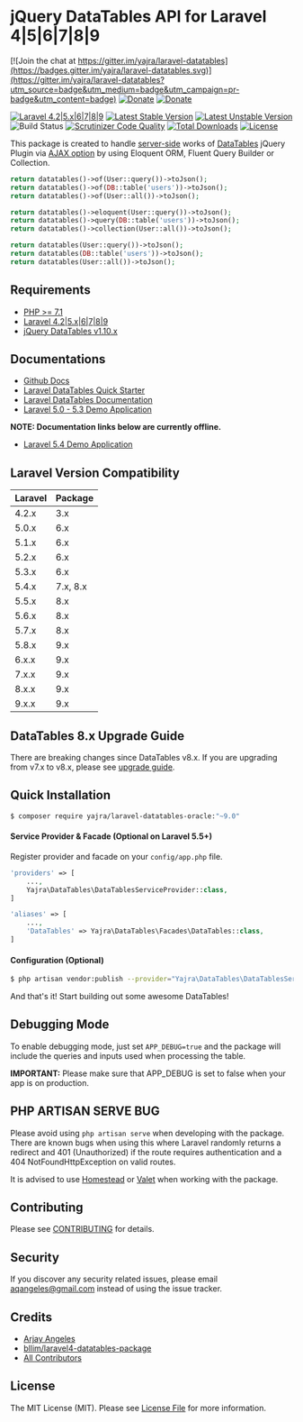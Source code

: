 # jQuery DataTables API for Laravel 4|5|6|7|8|9

[![Join the chat at https://gitter.im/yajra/laravel-datatables](https://badges.gitter.im/yajra/laravel-datatables.svg)](https://gitter.im/yajra/laravel-datatables?utm_source=badge&utm_medium=badge&utm_campaign=pr-badge&utm_content=badge)
[![Donate](https://img.shields.io/badge/donate-paypal-blue.svg)](https://www.paypal.me/yajra)
[![Donate](https://img.shields.io/badge/donate-patreon-blue.svg)](https://www.patreon.com/bePatron?u=4521203)

[![Laravel 4.2|5.x|6|7|8|9](https://img.shields.io/badge/Laravel-4.2|5.x|6|7|8|9-orange.svg)](http://laravel.com)
[![Latest Stable Version](https://img.shields.io/packagist/v/yajra/laravel-datatables-oracle.svg)](https://packagist.org/packages/yajra/laravel-datatables-oracle)
[![Latest Unstable Version](https://poser.pugx.org/yajra/laravel-datatables-oracle/v/unstable.svg)](https://packagist.org/packages/yajra/laravel-datatables-oracle)
![Build Status](https://github.com/yajra/laravel-datatables-html/workflows/tests/badge.svg)
[![Scrutinizer Code Quality](https://scrutinizer-ci.com/g/yajra/laravel-datatables/badges/quality-score.png?b=master)](https://scrutinizer-ci.com/g/yajra/laravel-datatables/?branch=master)
[![Total Downloads](https://poser.pugx.org/yajra/laravel-datatables-oracle/downloads.png)](https://packagist.org/packages/yajra/laravel-datatables-oracle)
[![License](https://img.shields.io/github/license/mashape/apistatus.svg)](https://packagist.org/packages/yajra/laravel-datatables-oracle)

This package is created to handle [server-side](https://www.datatables.net/manual/server-side) works of [DataTables](http://datatables.net) jQuery Plugin via [AJAX option](https://datatables.net/reference/option/ajax) by using Eloquent ORM, Fluent Query Builder or Collection.

```php
return datatables()->of(User::query())->toJson();
return datatables()->of(DB::table('users'))->toJson();
return datatables()->of(User::all())->toJson();

return datatables()->eloquent(User::query())->toJson();
return datatables()->query(DB::table('users'))->toJson();
return datatables()->collection(User::all())->toJson();

return datatables(User::query())->toJson();
return datatables(DB::table('users'))->toJson();
return datatables(User::all())->toJson();
```

## Requirements
- [PHP >= 7.1](http://php.net/)
- [Laravel 4.2|5.x|6|7|8|9](https://github.com/laravel/framework)
- [jQuery DataTables v1.10.x](http://datatables.net/)

## Documentations

- [Github Docs](https://github.com/yajra/laravel-datatables-docs)
- [Laravel DataTables Quick Starter](https://yajrabox.com/docs/laravel-datatables/master/quick-starter)
- [Laravel DataTables Documentation](https://yajrabox.com/docs/laravel-datatables)
- [Laravel 5.0 - 5.3 Demo Application](https://datatables.yajrabox.com)

**NOTE: Documentation links below are currently offline.**

- [Laravel 5.4 Demo Application](http://dt54.yajrabox.com)

## Laravel Version Compatibility

 Laravel  | Package
:---------|:----------
 4.2.x    | 3.x
 5.0.x    | 6.x
 5.1.x    | 6.x
 5.2.x    | 6.x
 5.3.x    | 6.x
 5.4.x    | 7.x, 8.x
 5.5.x    | 8.x
 5.6.x    | 8.x
 5.7.x    | 8.x
 5.8.x    | 9.x
 6.x.x    | 9.x
 7.x.x    | 9.x
 8.x.x    | 9.x
 9.x.x    | 9.x

## DataTables 8.x Upgrade Guide
There are breaking changes since DataTables v8.x.
If you are upgrading from v7.x to v8.x, please see [upgrade guide](https://yajrabox.com/docs/laravel-datatables/master/upgrade).

## Quick Installation
```bash
$ composer require yajra/laravel-datatables-oracle:"~9.0"
```

#### Service Provider & Facade (Optional on Laravel 5.5+)
Register provider and facade on your `config/app.php` file.
```php
'providers' => [
    ...,
    Yajra\DataTables\DataTablesServiceProvider::class,
]

'aliases' => [
    ...,
    'DataTables' => Yajra\DataTables\Facades\DataTables::class,
]
```

#### Configuration (Optional)
```bash
$ php artisan vendor:publish --provider="Yajra\DataTables\DataTablesServiceProvider"
```

And that's it! Start building out some awesome DataTables!

## Debugging Mode
To enable debugging mode, just set `APP_DEBUG=true` and the package will include the queries and inputs used when processing the table.

**IMPORTANT:** Please make sure that APP_DEBUG is set to false when your app is on production.

## PHP ARTISAN SERVE BUG
Please avoid using `php artisan serve` when developing with the package.
There are known bugs when using this where Laravel randomly returns a redirect and 401 (Unauthorized) if the route requires authentication and a 404 NotFoundHttpException on valid routes.

It is advised to use [Homestead](https://laravel.com/docs/5.4/homestead) or [Valet](https://laravel.com/docs/5.4/valet) when working with the package.

## Contributing

Please see [CONTRIBUTING](https://github.com/yajra/laravel-datatables/blob/master/.github/CONTRIBUTING.md) for details.

## Security

If you discover any security related issues, please email [aqangeles@gmail.com](mailto:aqangeles@gmail.com) instead of using the issue tracker.

## Credits

- [Arjay Angeles](https://github.com/yajra)
- [bllim/laravel4-datatables-package](https://github.com/bllim/laravel4-datatables-package)
- [All Contributors](https://github.com/yajra/laravel-datatables/graphs/contributors)

## License

The MIT License (MIT). Please see [License File](https://github.com/yajra/laravel-datatables/blob/master/LICENSE.md) for more information.
